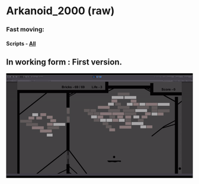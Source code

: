 # Arkanoid_2000 (raw)
### Fast moving:
#### Scripts - [All](https://github.com/Shichifu-gd/Arkanoid_2000/tree/master/Assets/Scripts)
## In working form : First  version.
![Gif_A2_v0.1.gif](https://github.com/Shichifu-gd/Arkanoid_2000/blob/master/Assets/Gif_ForGit/Gif_A2_v0.1.gif) 
